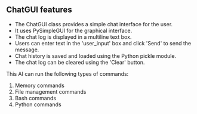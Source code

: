 ## ChatGUI features

- The ChatGUI class provides a simple chat interface for the user.
- It uses PySimpleGUI for the graphical interface.
- The chat log is displayed in a multiline text box.
- Users can enter text in the 'user_input' box and click 'Send' to send the message.
- Chat history is saved and loaded using the Python pickle module.
- The chat log can be cleared using the 'Clear' button.



This AI can run the following types of commands:
1. Memory commands
2. File management commands
3. Bash commands
4. Python commands
